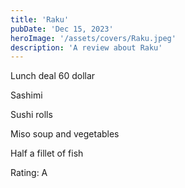 ```yaml
---
title: 'Raku'
pubDate: 'Dec 15, 2023'
heroImage: '/assets/covers/Raku.jpeg'
description: 'A review about Raku'
---
```


Lunch deal 60 dollar

Sashimi

Sushi rolls

Miso soup and vegetables

Half a fillet of fish

Rating: A
